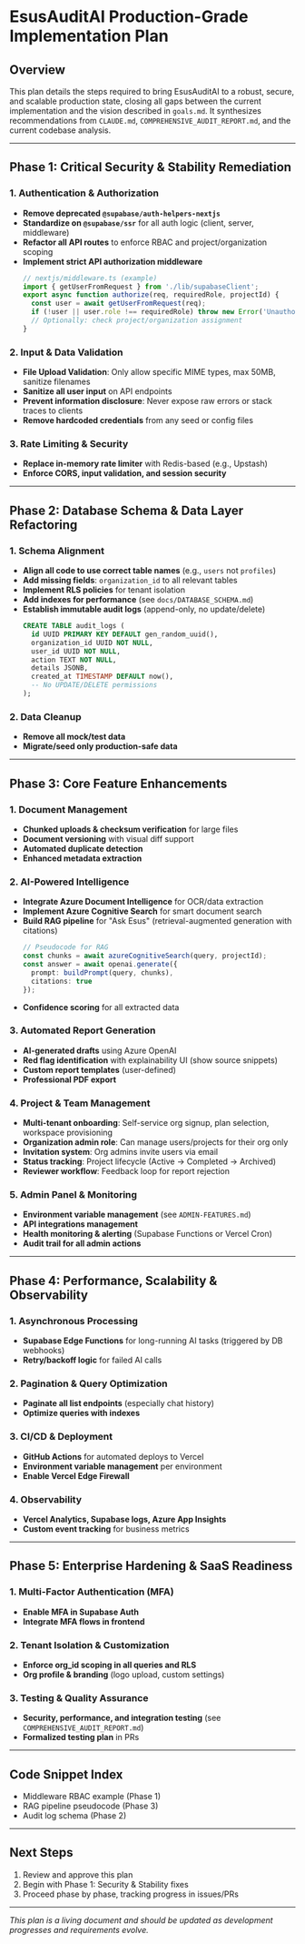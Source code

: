 # EsusAuditAI Production-Grade Implementation Plan

## Overview
This plan details the steps required to bring EsusAuditAI to a robust, secure, and scalable production state, closing all gaps between the current implementation and the vision described in `goals.md`. It synthesizes recommendations from `CLAUDE.md`, `COMPREHENSIVE_AUDIT_REPORT.md`, and the current codebase analysis.

---

## Phase 1: Critical Security & Stability Remediation

### 1. Authentication & Authorization
- **Remove deprecated `@supabase/auth-helpers-nextjs`**
- **Standardize on `@supabase/ssr`** for all auth logic (client, server, middleware)
- **Refactor all API routes** to enforce RBAC and project/organization scoping
- **Implement strict API authorization middleware**
  ```ts
  // nextjs/middleware.ts (example)
  import { getUserFromRequest } from './lib/supabaseClient';
  export async function authorize(req, requiredRole, projectId) {
    const user = await getUserFromRequest(req);
    if (!user || user.role !== requiredRole) throw new Error('Unauthorized');
    // Optionally: check project/organization assignment
  }
  ```

### 2. Input & Data Validation
- **File Upload Validation**: Only allow specific MIME types, max 50MB, sanitize filenames
- **Sanitize all user input** on API endpoints
- **Prevent information disclosure**: Never expose raw errors or stack traces to clients
- **Remove hardcoded credentials** from any seed or config files

### 3. Rate Limiting & Security
- **Replace in-memory rate limiter** with Redis-based (e.g., Upstash)
- **Enforce CORS, input validation, and session security**

---

## Phase 2: Database Schema & Data Layer Refactoring

### 1. Schema Alignment
- **Align all code to use correct table names** (e.g., `users` not `profiles`)
- **Add missing fields**: `organization_id` to all relevant tables
- **Implement RLS policies** for tenant isolation
- **Add indexes for performance** (see `docs/DATABASE_SCHEMA.md`)
- **Establish immutable audit logs** (append-only, no update/delete)
  ```sql
  CREATE TABLE audit_logs (
    id UUID PRIMARY KEY DEFAULT gen_random_uuid(),
    organization_id UUID NOT NULL,
    user_id UUID NOT NULL,
    action TEXT NOT NULL,
    details JSONB,
    created_at TIMESTAMP DEFAULT now(),
    -- No UPDATE/DELETE permissions
  );
  ```

### 2. Data Cleanup
- **Remove all mock/test data**
- **Migrate/seed only production-safe data**

---

## Phase 3: Core Feature Enhancements

### 1. Document Management
- **Chunked uploads & checksum verification** for large files
- **Document versioning** with visual diff support
- **Automated duplicate detection**
- **Enhanced metadata extraction**

### 2. AI-Powered Intelligence
- **Integrate Azure Document Intelligence** for OCR/data extraction
- **Implement Azure Cognitive Search** for smart document search
- **Build RAG pipeline** for "Ask Esus" (retrieval-augmented generation with citations)
  ```ts
  // Pseudocode for RAG
  const chunks = await azureCognitiveSearch(query, projectId);
  const answer = await openai.generate({
    prompt: buildPrompt(query, chunks),
    citations: true
  });
  ```
- **Confidence scoring** for all extracted data

### 3. Automated Report Generation
- **AI-generated drafts** using Azure OpenAI
- **Red flag identification** with explainability UI (show source snippets)
- **Custom report templates** (user-defined)
- **Professional PDF export**

### 4. Project & Team Management
- **Multi-tenant onboarding**: Self-service org signup, plan selection, workspace provisioning
- **Organization admin role**: Can manage users/projects for their org only
- **Invitation system**: Org admins invite users via email
- **Status tracking**: Project lifecycle (Active → Completed → Archived)
- **Reviewer workflow**: Feedback loop for report rejection

### 5. Admin Panel & Monitoring
- **Environment variable management** (see `ADMIN-FEATURES.md`)
- **API integrations management**
- **Health monitoring & alerting** (Supabase Functions or Vercel Cron)
- **Audit trail for all admin actions**

---

## Phase 4: Performance, Scalability & Observability

### 1. Asynchronous Processing
- **Supabase Edge Functions** for long-running AI tasks (triggered by DB webhooks)
- **Retry/backoff logic** for failed AI calls

### 2. Pagination & Query Optimization
- **Paginate all list endpoints** (especially chat history)
- **Optimize queries with indexes**

### 3. CI/CD & Deployment
- **GitHub Actions** for automated deploys to Vercel
- **Environment variable management** per environment
- **Enable Vercel Edge Firewall**

### 4. Observability
- **Vercel Analytics, Supabase logs, Azure App Insights**
- **Custom event tracking** for business metrics

---

## Phase 5: Enterprise Hardening & SaaS Readiness

### 1. Multi-Factor Authentication (MFA)
- **Enable MFA in Supabase Auth**
- **Integrate MFA flows in frontend**

### 2. Tenant Isolation & Customization
- **Enforce org_id scoping in all queries and RLS**
- **Org profile & branding** (logo upload, custom settings)

### 3. Testing & Quality Assurance
- **Security, performance, and integration testing** (see `COMPREHENSIVE_AUDIT_REPORT.md`)
- **Formalized testing plan** in PRs

---

## Code Snippet Index
- Middleware RBAC example (Phase 1)
- RAG pipeline pseudocode (Phase 3)
- Audit log schema (Phase 2)

---

## Next Steps
1. Review and approve this plan
2. Begin with Phase 1: Security & Stability fixes
3. Proceed phase by phase, tracking progress in issues/PRs

---

*This plan is a living document and should be updated as development progresses and requirements evolve.* 